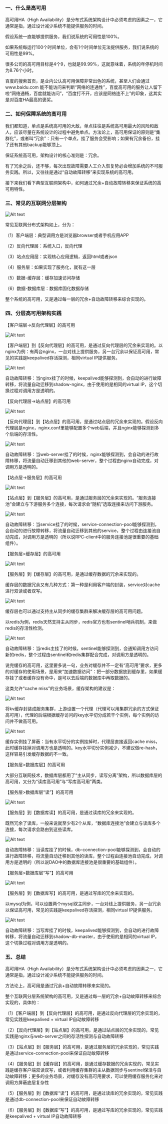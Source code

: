 ### 一、什么是高可用

高可用HA（High Availability）是分布式系统架构设计中必须考虑的因素之一，它通常是指，通过设计减少系统不能提供服务的时间。

假设系统一直能够提供服务，我们说系统的可用性是100%。

如果系统每运行100个时间单位，会有1个时间单位无法提供服务，我们说系统的可用性是99%。

很多公司的高可用目标是4个9，也就是99.99%，这就意味着，系统的年停机时间为8.76个小时。

百度的搜索首页，是业内公认高可用保障非常出色的系统，甚至人们会通过www.baidu.com 能不能访问来判断“网络的连通性”，百度高可用的服务让人留下啦“网络通畅，百度就能访问”，“百度打不开，应该是网络连不上”的印象，这其实是对百度HA最高的褒奖。



### 二、如何保障系统的高可用

我们都知道，单点是系统高可用的大敌，单点往往是系统高可用最大的风险和敌人，应该尽量在系统设计的过程中避免单点。方法论上，高可用保证的原则是“集群化”，或者叫“冗余”：只有一个单点，挂了服务会受影响；如果有冗余备份，挂了还有其他backup能够顶上。

保证系统高可用，架构设计的核心准则是：冗余。

有了冗余之后，还不够，每次出现故障需要人工介入恢复势必会增加系统的不可服务实践。所以，又往往是通过“自动故障转移”来实现系统的高可用。

接下来我们看下典型互联网架构中，如何通过冗余+自动故障转移来保证系统的高可用特性。

 

### 三、常见的互联网分层架构

![Alt text](https://github.com/marionlxy/material/blob/master/%E6%9E%B6%E6%9E%84%E8%AE%BE%E8%AE%A1/%E9%AB%98%E5%8F%AF%E7%94%A8/image/0.jpg "Optional title")

常见互联网分布式架构如上，分为：

（1）客户端层：典型调用方是浏览器browser或者手机应用APP

（2）反向代理层：系统入口，反向代理

（3）站点应用层：实现核心应用逻辑，返回html或者json

（4）服务层：如果实现了服务化，就有这一层

（5）数据-缓存层：缓存加速访问存储

（6）数据-数据库层：数据库固化数据存储

整个系统的高可用，又是通过每一层的冗余+自动故障转移来综合实现的。



### 四、分层高可用架构实践

【客户端层->反向代理层】的高可用

![Alt text](https://github.com/marionlxy/material/blob/master/%E6%9E%B6%E6%9E%84%E8%AE%BE%E8%AE%A1/%E9%AB%98%E5%8F%AF%E7%94%A8/image/640.png "Optional title")

【客户端层】到【反向代理层】的高可用，是通过反向代理层的冗余来实现的。以nginx为例：有两台nginx，一台对线上提供服务，另一台冗余以保证高可用，常见的实践是keepalived存活探测，相同virtual IP提供服务。

 ![Alt text](https://github.com/marionlxy/material/blob/master/%E6%9E%B6%E6%9E%84%E8%AE%BE%E8%AE%A1/%E9%AB%98%E5%8F%AF%E7%94%A8/image/6402.png "Optional title")


自动故障转移：当nginx挂了的时候，keepalived能够探测到，会自动的进行故障转移，将流量自动迁移到shadow-nginx，由于使用的是相同的virtual IP，这个切换过程对调用方是透明的。

 

【反向代理层->站点层】的高可用

![Alt text](https://github.com/marionlxy/material/blob/master/%E6%9E%B6%E6%9E%84%E8%AE%BE%E8%AE%A1/%E9%AB%98%E5%8F%AF%E7%94%A8/image/643.png "Optional title")

【反向代理层】到【站点层】的高可用，是通过站点层的冗余来实现的。假设反向代理层是nginx，nginx.conf里能够配置多个web后端，并且nginx能够探测到多个后端的存活性。

 ![Alt text](https://github.com/marionlxy/material/blob/master/%E6%9E%B6%E6%9E%84%E8%AE%BE%E8%AE%A1/%E9%AB%98%E5%8F%AF%E7%94%A8/image/6404.png "Optional title")


自动故障转移：当web-server挂了的时候，nginx能够探测到，会自动的进行故障转移，将流量自动迁移到其他的web-server，整个过程由nginx自动完成，对调用方是透明的。

 

【站点层->服务层】的高可用

![Alt text](https://github.com/marionlxy/material/blob/master/%E6%9E%B6%E6%9E%84%E8%AE%BE%E8%AE%A1/%E9%AB%98%E5%8F%AF%E7%94%A8/image/6405.png "Optional title")

【站点层】到【服务层】的高可用，是通过服务层的冗余来实现的。“服务连接池”会建立与下游服务多个连接，每次请求会“随机”选取连接来访问下游服务。

 
![Alt text](https://github.com/marionlxy/material/blob/master/%E6%9E%B6%E6%9E%84%E8%AE%BE%E8%AE%A1/%E9%AB%98%E5%8F%AF%E7%94%A8/image/6406.png "Optional title")

自动故障转移：当service挂了的时候，service-connection-pool能够探测到，会自动的进行故障转移，将流量自动迁移到其他的service，整个过程由连接池自动完成，对调用方是透明的（所以说RPC-client中的服务连接池是很重要的基础组件）。

 

【服务层>缓存层】的高可用

![Alt text](https://github.com/marionlxy/material/blob/master/%E6%9E%B6%E6%9E%84%E8%AE%BE%E8%AE%A1/%E9%AB%98%E5%8F%AF%E7%94%A8/image/6407.png "Optional title")

【服务层】到【缓存层】的高可用，是通过缓存数据的冗余来实现的。

缓存层的数据冗余又有几种方式：第一种是利用客户端的封装，service对cache进行双读或者双写。

 
![Alt text](https://github.com/marionlxy/material/blob/master/%E6%9E%B6%E6%9E%84%E8%AE%BE%E8%AE%A1/%E9%AB%98%E5%8F%AF%E7%94%A8/image/6408.png "Optional title")

缓存层也可以通过支持主从同步的缓存集群来解决缓存层的高可用问题。

以redis为例，redis天然支持主从同步，redis官方也有sentinel哨兵机制，来做redis的存活性检测。

 
![Alt text](https://github.com/marionlxy/material/blob/master/%E6%9E%B6%E6%9E%84%E8%AE%BE%E8%AE%A1/%E9%AB%98%E5%8F%AF%E7%94%A8/image/6409.png "Optional title")

自动故障转移：当redis主挂了的时候，sentinel能够探测到，会通知调用方访问新的redis，整个过程由sentinel和redis集群配合完成，对调用方是透明的。

 

说完缓存的高可用，这里要多说一句，业务对缓存并不一定有“高可用”要求，更多的对缓存的使用场景，是用来“加速数据访问”：把一部分数据放到缓存里，如果缓存挂了或者缓存没有命中，是可以去后端的数据库中再取数据的。

这类允许“cache miss”的业务场景，缓存架构的建议是：

![Alt text](https://github.com/marionlxy/material/blob/master/%E6%9E%B6%E6%9E%84%E8%AE%BE%E8%AE%A1/%E9%AB%98%E5%8F%AF%E7%94%A8/image/64010.png "Optional title")

将kv缓存封装成服务集群，上游设置一个代理（代理可以用集群冗余的方式保证高可用），代理的后端根据缓存访问的key水平切分成若干个实例，每个实例的访问并不做高可用。

 
![Alt text](https://github.com/marionlxy/material/blob/master/%E6%9E%B6%E6%9E%84%E8%AE%BE%E8%AE%A1/%E9%AB%98%E5%8F%AF%E7%94%A8/image/64011.png "Optional title")

缓存实例挂了屏蔽：当有水平切分的实例挂掉时，代理层直接返回cache miss，此时缓存挂掉对调用方也是透明的。key水平切分实例减少，不建议做re-hash，这样容易引发缓存数据的不一致。

 

【服务层>数据库层】的高可用

大部分互联网技术，数据库层都用了“主从同步，读写分离”架构，所以数据库层的高可用，又分为“读库高可用”与“写库高可用”两类。

 

【服务层>数据库层“读”】的高可用

![Alt text](https://github.com/marionlxy/material/blob/master/%E6%9E%B6%E6%9E%84%E8%AE%BE%E8%AE%A1/%E9%AB%98%E5%8F%AF%E7%94%A8/image/64012.png "Optional title")

【服务层】到【数据库读】的高可用，是通过读库的冗余来实现的。

既然冗余了读库，一般来说就至少有2个从库，“数据库连接池”会建立与读库多个连接，每次请求会路由到这些读库。

 
![Alt text](https://github.com/marionlxy/material/blob/master/%E6%9E%B6%E6%9E%84%E8%AE%BE%E8%AE%A1/%E9%AB%98%E5%8F%AF%E7%94%A8/image/64013.png "Optional title")

自动故障转移：当读库挂了的时候，db-connection-pool能够探测到，会自动的进行故障转移，将流量自动迁移到其他的读库，整个过程由连接池自动完成，对调用方是透明的（所以说DAO中的数据库连接池是很重要的基础组件）。

 

【服务层>数据库层“写”】的高可用

![Alt text](https://github.com/marionlxy/material/blob/master/%E6%9E%B6%E6%9E%84%E8%AE%BE%E8%AE%A1/%E9%AB%98%E5%8F%AF%E7%94%A8/image/64014.png "Optional title")

【服务层】到【数据库写】的高可用，是通过写库的冗余来实现的。

以mysql为例，可以设置两个mysql双主同步，一台对线上提供服务，另一台冗余以保证高可用，常见的实践是keepalived存活探测，相同virtual IP提供服务。

 
![Alt text](https://github.com/marionlxy/material/blob/master/%E6%9E%B6%E6%9E%84%E8%AE%BE%E8%AE%A1/%E9%AB%98%E5%8F%AF%E7%94%A8/image/64015.png "Optional title")

自动故障转移：当写库挂了的时候，keepalived能够探测到，会自动的进行故障转移，将流量自动迁移到shadow-db-master，由于使用的是相同的virtual IP，这个切换过程对调用方是透明的。

 

### 五、总结

高可用HA（High Availability）是分布式系统架构设计中必须考虑的因素之一，它通常是指，通过设计减少系统不能提供服务的时间。

方法论上，高可用是通过冗余+自动故障转移来实现的。

整个互联网分层系统架构的高可用，又是通过每一层的冗余+自动故障转移来综合实现的，具体的：

（1）【客户端层】到【反向代理层】的高可用，是通过反向代理层的冗余实现的，常见实践是keepalived + virtual IP自动故障转移

（2）【反向代理层】到【站点层】的高可用，是通过站点层的冗余实现的，常见实践是nginx与web-server之间的存活性探测与自动故障转移

（3）【站点层】到【服务层】的高可用，是通过服务层的冗余实现的，常见实践是通过service-connection-pool来保证自动故障转移

（4）【服务层】到【缓存层】的高可用，是通过缓存数据的冗余实现的，常见实践是缓存客户端双读双写，或者利用缓存集群的主从数据同步与sentinel保活与自动故障转移；更多的业务场景，对缓存没有高可用要求，可以使用缓存服务化来对调用方屏蔽底层复杂性

（5）【服务层】到【数据库“读”】的高可用，是通过读库的冗余实现的，常见实践是通过db-connection-pool来保证自动故障转移

（6）【服务层】到【数据库“写”】的高可用，是通过写库的冗余实现的，常见实践是keepalived + virtual IP自动故障转移